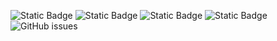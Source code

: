 ![Static Badge](https://img.shields.io/badge/blacklists-60-000000) ![Static Badge](https://img.shields.io/badge/blacklisted-3160924-cc0000) ![Static Badge](https://img.shields.io/badge/whitelisted-2243-00CC00) ![Static Badge](https://img.shields.io/badge/streaming_blacklist-28107-000000) ![GitHub issues](https://img.shields.io/github/issues/fabriziosalmi/blacklists)
